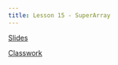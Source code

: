 ```yaml
---
title: Lesson 15 - SuperArray
---
```


[Slides](https://github.com/novillo-cs/apcsa_material/blob/main/lessons/15_SuperArray.pdf)

[Classwork](https://github.com/novillo-cs/apcsa/blob/main/content/classwork/14_cw_SuperArray.md)
